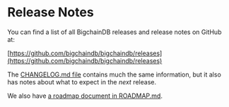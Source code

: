 # Release Notes

You can find a list of all BigchainDB releases and release notes on GitHub at:

[https://github.com/bigchaindb/bigchaindb/releases](https://github.com/bigchaindb/bigchaindb/releases)

The [CHANGELOG.md file](https://github.com/bigchaindb/bigchaindb/blob/master/CHANGELOG.md) contains much the same information, but it also has notes about what to expect in the _next_ release.

We also have [a roadmap document in ROADMAP.md](https://github.com/bigchaindb/bigchaindb/blob/master/ROADMAP.md).
